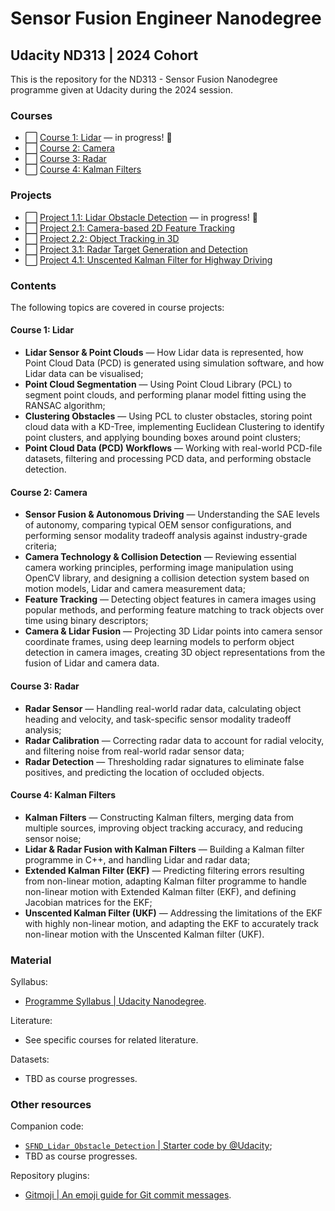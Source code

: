 # Sensor Fusion Engineer Nanodegree
## Udacity ND313 | 2024 Cohort
This is the repository for the ND313 - Sensor Fusion Nanodegree programme given at Udacity during the 2024 session.


### Courses
* ⬜️ [Course 1: Lidar](https://github.com/jonathanloganmoran/ND313-Sensor-Fusion-Engineer/tree/main/1-Lidar) — in progress! 🎉
* ⬜️ [Course 2: Camera]()
* ⬜️ [Course 3: Radar]()
* ⬜️ [Course 4: Kalman Filters]()


### Projects
* ⬜️ [Project 1.1: Lidar Obstacle Detection](https://github.com/jonathanloganmoran/ND313-Sensor-Fusion-Engineer/tree/main/1-Lidar/1-1-Lidar-Obstacle-Detection) — in progress! 🎉
* ⬜️ [Project 2.1: Camera-based 2D Feature Tracking]()
* ⬜️ [Project 2.2: Object Tracking in 3D]()
* ⬜️ [Project 3.1: Radar Target Generation and Detection]()
* ⬜️ [Project 4.1: Unscented Kalman Filter for Highway Driving]()


### Contents
The following topics are covered in course projects:

#### Course 1: Lidar
* **Lidar Sensor & Point Clouds** — How Lidar data is represented, how Point Cloud Data (PCD) is generated using simulation software, and how Lidar data can be visualised;
* **Point Cloud Segmentation** — Using Point Cloud Library (PCL) to segment point clouds, and performing planar model fitting using the RANSAC algorithm;
* **Clustering Obstacles** — Using PCL to cluster obstacles, storing point cloud data with a KD-Tree, implementing Euclidean Clustering to identify point clusters, and applying bounding boxes around point clusters;
* **Point Cloud Data (PCD) Workflows** — Working with real-world PCD-file datasets, filtering and processing PCD data, and performing obstacle detection.

#### Course 2: Camera
* **Sensor Fusion & Autonomous Driving** — Understanding the SAE levels of autonomy, comparing typical OEM sensor configurations, and performing sensor modality tradeoff analysis against industry-grade criteria;
* **Camera Technology & Collision Detection** — Reviewing essential camera working principles, performing image manipulation using OpenCV library, and designing a collision detection system based on motion models, Lidar and camera measurement data;
* **Feature Tracking** — Detecting object features in camera images using popular methods, and performing feature matching to track objects over time using binary descriptors;
* **Camera & Lidar Fusion** — Projecting 3D Lidar points into camera sensor coordinate frames, using deep learning models to perform object detection in camera images, creating 3D object representations from the fusion of Lidar and camera data.

#### Course 3: Radar
* **Radar Sensor** — Handling real-world radar data, calculating object heading and velocity, and task-specific sensor modality tradeoff analysis;
* **Radar Calibration** — Correcting radar data to account for radial velocity, and filtering noise from real-world radar sensor data;
* **Radar Detection** — Thresholding radar signatures to eliminate false positives, and predicting the location of occluded objects.

#### Course 4: Kalman Filters
* **Kalman Filters** — Constructing Kalman filters, merging data from multiple sources, improving object tracking accuracy, and reducing sensor noise;
* **Lidar & Radar Fusion with Kalman Filters** — Building a Kalman filter programme in C++, and handling Lidar and radar data;
* **Extended Kalman Filter (EKF)** — Predicting filtering errors resulting from non-linear motion, adapting Kalman filter programme to handle non-linear motion with Extended Kalman filter (EKF), and defining Jacobian matrices for the EKF;
* **Unscented Kalman Filter (UKF)** — Addressing the limitations of the EKF with highly non-linear motion, and adapting the EKF to accurately track non-linear motion with the Unscented Kalman filter (UKF).


### Material
Syllabus:
* [Programme Syllabus | Udacity Nanodegree](https://cdn.sanity.io/files/tlr8oxjg/production/2ef5971be9234f68611a29889b0e5c17d7607aac.pdf).

Literature:
* See specific courses for related literature.

Datasets:
* TBD as course progresses.


### Other resources
Companion code:
* [`SFND_Lidar_Obstacle_Detection` | Starter code by @Udacity](https://github.com/udacity/SFND_Lidar_Obstacle_Detection);
* TBD as course progresses.

Repository plugins:
* [Gitmoji | An emoji guide for Git commit messages](https://gitmoji.dev).
